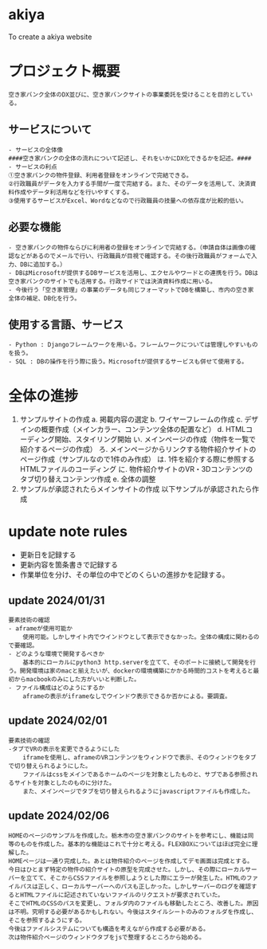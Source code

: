 # akiya
To create a akiya website

# プロジェクト概要
	空き家バンク全体のDX並びに、空き家バンクサイトの事業委託を受けることを目的としている。

## サービスについて
	- サービスの全体像
	####空き家バンクの全体の流れについて記述し、それをいかにDX化できるかを記述。####
	- サービスの利点
	①空き家バンクの物件登録、利用者登録をオンラインで完結できる。
	②行政職員がデータを入力する手間が一度で完結する。また、そのデータを活用して、決済資料作成やデータ利活用などを行いやすくする。
	③使用するサービスがExcel、Wordなどなので行政職員の技量への依存度が比較的低い。

## 必要な機能
	- 空き家バンクの物件ならびに利用者の登録をオンラインで完結する。（申請自体は画像の確認などがあるのでメールで行い、行政職員が目視で確認する。その後行政職員がフォームで入力、DBに追加する。）
	- DBはMicrosoftが提供するDBサービスを活用し、エクセルやワードとの連携を行う。DBは空き家バンクのサイトでも活用する。行政サイドでは決済資料作成に用いる。
	- 今後行う「空き家管理」の事業のデータも同じフォーマットでDBを構築し、市内の空き家全体の補足、DB化を行う。

## 使用する言語、サービス
	- Python : Djangoフレームワークを用いる。フレームワークについては管理しやすいものを扱う。
	- SQL : DBの操作を行う際に扱う。Microsoftが提供するサービスも併せて使用する。

# 全体の進捗
1. サンプルサイトの作成
	a. 掲載内容の選定
	b. ワイヤーフレームの作成
	c. デザインの概要作成（メインカラー、コンテンツ全体の配置など）
	d. HTMLコーディング開始、スタイリング開始
		い. メインページの作成（物件を一覧で紹介するページの作成）
		ろ. メインページからリンクする物件紹介サイトのページ作成（サンプルなので1件のみ作成）
		は. 1件を紹介する際に参照するHTMLファイルのコーディング
		に. 物件紹介サイトのVR・3Dコンテンツのタブ切り替えコンテンツ作成
	e. 全体の調整
2. サンプルが承認されたらメインサイトの作成
以下サンプルが承認されたら作成

# update note rules
- 更新日を記録する
- 更新内容を箇条書きで記録する
- 作業単位を分け、その単位の中でどのくらいの進捗かを記録する。

## update 2024/01/31
	要素技術の確認
	- aframeが使用可能か
		使用可能。しかしサイト内でウインドウとして表示できなかった。全体の構成に関わるので要確認。
	- どのような環境で開発するべきか
		基本的にローカルにpython3 http.serverを立てて、そのポートに接続して開発を行う。開発環境は家のmacと揃えたいが、dockerの環境構築にかかる時間的コストを考えると最初からmacbookのみにした方がいいと判断した。
	- ファイル構成はどのようにするか
		aframeの表示がiframeなしでウインドウ表示できるか否かによる。要調査。

## update 2024/02/01
	要素技術の確認
	-タブでVRの表示を変更できるようにした
		iframeを使用し、aframeのVRコンテンツをウィンドウで表示、そのウィンドウをタブで切り替えられるようにした。
		ファイルはcssをメインであるホームのページを対象としたものと、サブである参照されるサイトを対象としたのものに分けた。
		また、メインページでタブを切り替えられるようにjavascriptファイルも作成した。

## update 2024/02/06
	HOMEのページのサンプルを作成した。栃木市の空き家バンクのサイトを参考にし、機能は同等のものを作成した。基本的な機能はこれで十分と考える。FLEXBOXについてはほぼ完全に理解した。
	HOMEページは一通り完成した。あとは物件紹介のページを作成してデモ画面は完成とする。
	今日はひとまず特定の物件の紹介サイトの原型を完成させた。しかし、その際にローカルサーバーを立てて、そこからCSSファイルを参照しようとした際にエラーが発生した。HTMLのファイルパスは正しく、ローカルサーバーへのパスも正しかった。しかしサーバーのログを確認するとHTMLファイルに記述されていないファイルのリクエストが要求されていた。
	そこでHTMLのCSSのパスを変更し、フォルダ内のファイルも移動したところ、改善した。原因は不明。究明する必要があるかもしれない。今後はスタイルシートのみのフォルダを作成し、そこを参照するようにする。
	今後はファイルシステムについても構造を考えながら作成する必要がある。
	次は物件紹介ページのウィンドウタブをjsで整理するところから始める。
